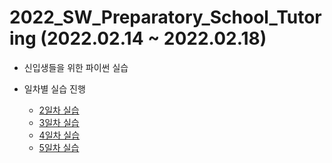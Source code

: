 # 2022_SW_Preparatory_School_Tutoring (2022.02.14 ~ 2022.02.18)

- 신입생들을 위한 파이썬 실습

- 일차별 실습 진행

  * [2일차 실습](http://www.naver.com/)
  * [3일차 실습](http://www.naver.com/)
  * [4일차 실습](http://www.naver.com/)
  * [5일차 실습](http://www.naver.com/)
